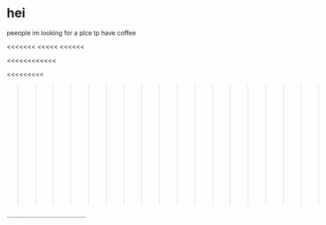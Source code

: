 # hei 
peeople im looking for a plce tp have coffee


<<<<<<<
<<<<<
<<<<<<

<<<<<<<<<<<<

<<<<<<<<<
>>>>>>>>>>>>>>>>>>>>>>>>>>>>>>>>>>>>>>>>>>>>>>>>>>>>>>>>>>>>>>>>>>>>>>just for fun......
>>>>>>>>>>>>>>>>>>>>>>>>>>>>>>>>>>>>>>>>>>>>>>>>>>>>>>>>>>>>>>>>>>>>>>


............................................ 
